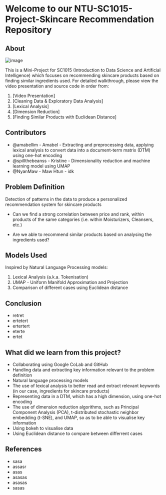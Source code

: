 # Welcome to our NTU-SC1015-Project-Skincare Recommendation Repository

## About

![image](https://user-images.githubusercontent.com/85445638/164889813-3ab99d83-7f9d-43de-bd98-b4db0d15be78.png)

This is a Mini-Project for SC1015 (Introduction to Data Science and Artificial Intelligence) which focuses on recommending skincare products based on finding similar ingredients used. For detailed walkthrough, please view the video presentation and source code in order from:

1. [Video Presentation]
2. [Cleaning Data & Exploratory Data Analysis]
3. [Lexical Analysis]
4. [Dimension Reduction]
5. [Finding Similar Products with Euclidean Distance]
  
## Contributors

- @amabellim - Amabel - Extracting and preprocessing data, applying lexical analysis to convert data into a document-term matrix (DTM) using one-hot encoding
- @spillthebeanss - Kristine - Dimensionality reduction and machine learning model using UMAP
- @NyanMaw - Maw Htun - idk

## Problem Definition
Detection of patterns in the data to produce a personalized recommendation system for skincare products

- Can we find a strong correlation between price and rank, within products of the same categories (i.e. within Moisturizers, Cleansers, etc.)

- Are we able to recommend similar products based on analysing the ingredients used?

## Models Used

Inspired by Natural Language Processing models:
1. Lexical Analysis (a.k.a. Tokenisation)
2. UMAP - Uniform Manifold Approximation and Projection
3. Comparison of different cases using Euclidean distance

## Conclusion

- retret
- ertetert
- ertertert
- eterte
- ertet

## What did we learn from this project?

- Collaborating using Google CoLab and GitHub
- Handling data and extracting key information relevant to the problem definition
- Natural language processing models
- The use of lexical analysis to better read and extract relevant keywords (in our case, ingredients for skincare products)
- Representing data in a DTM, which has a high dimension, using one-hot encoding
- The use of dimension reduction algorithms, such as Principal Component Analysis (PCA), t-distributed stochastic neighbor embedding (t-SNE), and UMAP, so as to be able to visualise key information
- Using bokeh to visualise data
- Using Euclidean distance to compare between differrent cases

## References

- sasa
- assasr
- asas
- asasas
- asasas
- sasas
